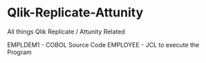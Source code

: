 # Qlik-Replicate-Attunity
All things Qlik Replicate / Attunity Related

EMPLDEM1 - COBOL Source Code
EMPLOYEE - JCL to execute the Program

